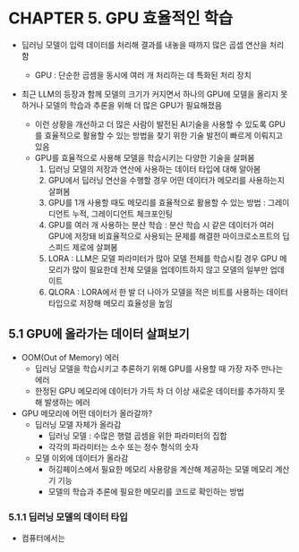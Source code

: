 # CHAPTER 5. GPU 효율적인 학습
- 딥러닝 모델이 입력 데이터를 처리해 결과를 내놓을 때까지 많은 곱셉 연산을 처리함
  - GPU : 단순한 곱셈을 동시에 여러 개 처리하는 데 특화된 처리 장치

- 최근 LLM의 등장과 함께 모델의 크기가 커지면서 하나의 GPU에 모델을 올리지 못하거나 모델의 학습과 추론을 위해 더 많은 GPU가 필요해졌음
  - 이런 상황을 개선하고 더 많은 사람이 발전된 AI기술을 사용할 수 있도록 GPU를 효율적으로 활용할 수 있는 방법을 찾기 위한 기술 발전이 빠르게 이뤄지고 있음
  - GPU를 효율적으로 사용해 모델을 학습시키는 다양한 기술을 살펴봄
     1. 딥러닝 모델의 저장과 연산에 사용하는 데이터 타입에 대해 알아봄
     2. GPU에서 딥러닝 연산을 수행할 경우 어떤 데이터가 메모리를 사용하는지 살펴봄
     3. GPU를 1개 사용할 때도 메모리를 효율적으로 활용할 수 있는 방법 : 그레이디언트 누적, 그레이디언트 체크포인팅
     4. GPU를 여러 개 사용하는 분산 학습 : 분산 학습 시 같은 데이터가 여러 GPU에 저장돼 비효율적으로 사용되는 문제를 해결한 마이크로소프트의 딥스피드 제로에 살펴봄
     5. LORA : LLM은 모델 파라미터가 많아 모델 전체를 학습시킬 경우 GPU 메모리가 많이 필요한데 전체 모델을 업데이트하지 않고 모델의 일부만 업데이트
     6. QLORA : LORA에서 한 발 더 나아가 모델을 적은 비트를 사용하는 데이터 타입으로 저장해 메모리 효율성을 높임


## 5.1 GPU에 올라가는 데이터 살펴보기
- OOM(Out of Memory) 에러
  - 딥러닝 모델을 학습시키고 추론하기 위해 GPU를 사용할 때 가장 자주 만나는 에러
  - 한정된 GPU 메모리에 데이터가 가득 차 더 이상 새로운 데이터를 추가하지 못해 발생하는 에러
- GPU 메모리에 어떤 데이터가 올라갈까?
  - 딥러닝 모델 자체가 올라감
    - 딥러닝 모델 : 수많은 행렬 곱셈을 위한 파라미터의 집합
    - 각각의 파라미터는 소수 또는 정수 형식의 숫자
  - 모델 이외에 데이터가 올라감
    - 허깅페이스에서 필요한 메모리 사용량을 계산해 제공하는 모델 메모리 계산기 기능
    - 모델의 학습과 추론에 필요한 메모리를 코드로 확인하는 방법

### 5.1.1 딥러닝 모델의 데이터 타입
- 컴퓨터에서는 
